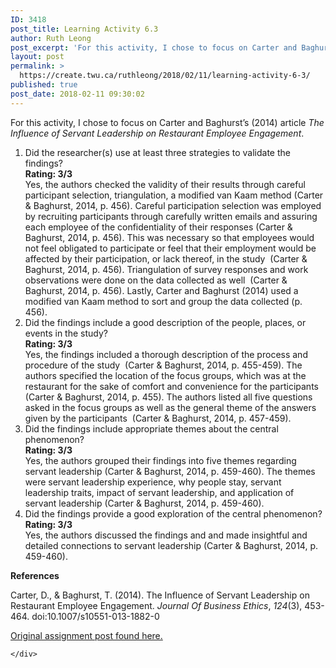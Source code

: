```yaml
---
ID: 3418
post_title: Learning Activity 6.3
author: Ruth Leong
post_excerpt: 'For this activity, I chose to focus on Carter and Baghurst&rsquo;s (2014) article&nbsp;The Influence of Servant Leadership on Restaurant Employee Engagement. Did the researcher(s) use at least three strategies to validate the findings? Rating: 3/3 Yes, the authors checked the validity of their results through careful participant selection, triangulation, a modified van Kaam method (Carter [&hellip;]'
layout: post
permalink: >
  https://create.twu.ca/ruthleong/2018/02/11/learning-activity-6-3/
published: true
post_date: 2018-02-11 09:30:02
---
```

For this activity, I chose to focus on Carter and Baghurst’s (2014) article <em>The Influence of Servant Leadership on Restaurant Employee Engagement</em>.

<ol>
<li>Did the researcher(s) use at least three strategies to validate the findings?<br />
<strong>Rating: 3/3<br />
</strong>Yes, the authors checked the validity of their results through careful participant selection, triangulation, a modified van Kaam method (Carter &amp; Baghurst, 2014, p. 456). Careful participation selection was employed by recruiting participants through carefully written emails and assuring each employee of the confidentiality of their responses (Carter &amp; Baghurst, 2014, p. 456). This was necessary so that employees would not feel obligated to participate or feel that their employment would be affected by their participation, or lack thereof, in the study  (Carter &amp; Baghurst, 2014, p. 456). Triangulation of survey responses and work observations were done on the data collected as well  (Carter &amp; Baghurst, 2014, p. 456). Lastly, Carter and Baghurst (2014) used a modified van Kaam method to sort and group the data collected (p. 456).</li>
<li>Did the findings include a good description of the people, places, or events in the study?<br />
<strong>Rating: 3/3<br />
</strong>Yes, the findings included a thorough description of the process and procedure of the study  (Carter &amp; Baghurst, 2014, p. 455-459). The authors specified the location of the focus groups, which was at the restaurant for the sake of comfort and convenience for the participants  (Carter &amp; Baghurst, 2014, p. 455). The authors listed all five questions asked in the focus groups as well as the general theme of the answers given by the participants  (Carter &amp; Baghurst, 2014, p. 457-459).</li>
<li>Did the findings include appropriate themes about the central phenomenon?<br />
<strong>Rating: 3/3<br />
</strong>Yes, the authors grouped their findings into five themes regarding servant leadership (Carter &amp; Baghurst, 2014, p. 459-460). The themes were servant leadership experience, why people stay, servant leadership traits, impact of servant leadership, and application of servant leadership (Carter &amp; Baghurst, 2014, p. 459-460).</li>
<li>Did the findings provide a good exploration of the central phenomenon?<br />
<strong>Rating: 3/3<br />
</strong>Yes, the authors discussed the findings and and made insightful and detailed connections to servant leadership (Carter &amp; Baghurst, 2014, p. 459-460).</li>
</ol>

<strong>References</strong>

Carter, D., &amp; Baghurst, T. (2014). The Influence of Servant Leadership on Restaurant Employee Engagement. <i>Journal Of Business Ethics</i>, <i>124</i>(3), 453-464. doi:10.1007/s10551-013-1882-0

<a href="https://create.twu.ca/ldrs591-sp18/unit-6-learning-activities/">Original assignment post found here.</a>

<div id="themify_builder_content-454" data-postid="454" class="themify_builder_content themify_builder_content-454 themify_builder">

    </div>

<!-- /themify_builder_content -->